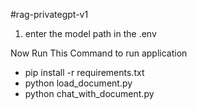 #rag-privategpt-v1

1. enter the model path in the .env

Now Run This Command to run application

- pip install -r requirements.txt
- python load_document.py
- python chat_with_document.py
